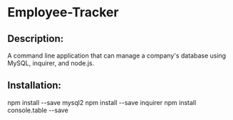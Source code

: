 # Employee-Tracker

## Description:
A command line application that can manage a company's database using MySQL, inquirer, and node.js.

## Installation:
npm install --save mysql2
npm install --save inquirer
npm install console.table --save
